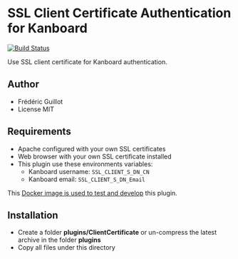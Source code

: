 SSL Client Certificate Authentication for Kanboard
==================================================

[![Build Status](https://travis-ci.org/kanboard/plugin-client-certificate.svg?branch=master)](https://travis-ci.org/kanboard/plugin-client-certificate)

Use SSL client certificate for Kanboard authentication.

Author
------

- Frédéric Guillot
- License MIT

Requirements
------------

- Apache configured with your own SSL certificates
- Web browser with your own SSL certificate installed
- This plugin use these environments variables:
    - Kanboard username: `SSL_CLIENT_S_DN_CN`
    - Kanboard email: `SSL_CLIENT_S_DN_Email`

This [Docker image is used to test and develop](https://github.com/kanboard/docker-apache-client-certificate) this plugin.

Installation
------------

- Create a folder **plugins/ClientCertificate** or un-compress the latest archive in the folder **plugins**
- Copy all files under this directory

